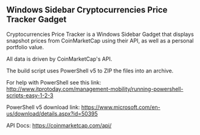 ## Windows Sidebar Cryptocurrencies Price Tracker Gadget

Cryptocurrencies Price Tracker is a Windows Sidebar Gadget that displays snapshot prices from CoinMarketCap using their API, as well as a personal portfolio value.

All data is driven by CoinMarketCap's API.

The build script uses PowerShell v5 to ZIP the files into an archive.

For help with PowerShell see this link: http://www.itprotoday.com/management-mobility/running-powershell-scripts-easy-1-2-3

PowerShell v5 download link: https://www.microsoft.com/en-us/download/details.aspx?id=50395

API Docs: https://coinmarketcap.com/api/
